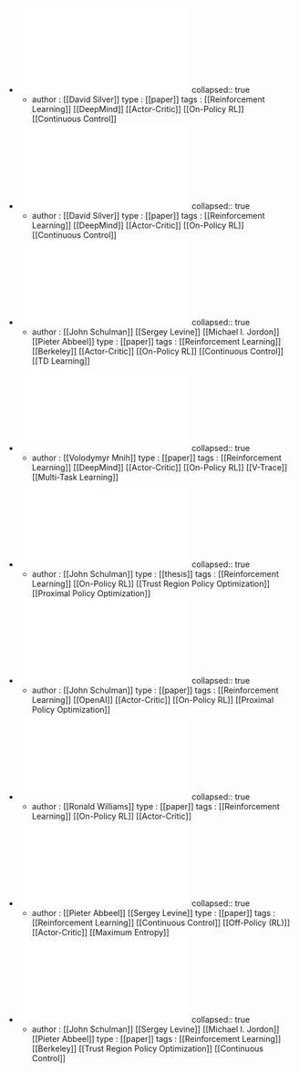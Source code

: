 - ![Continuous Control with Deep Reinforcement Learning.pdf](../assets/Continuous_Control_with_Deep_Reinforcement_Learning_1672627364861_0.pdf)
  collapsed:: true
	- author : [[David Silver]]
	  type : [[paper]]
	  tags : [[Reinforcement Learning]] [[DeepMind]] [[Actor-Critic]] [[On-Policy RL]] [[Continuous Control]]
- ![Deterministic Policy Gradient Algorithms.pdf](../assets/Deterministic_Policy_Gradient_Algorithms_1672627372103_0.pdf)
  collapsed:: true
	- author : [[David Silver]]
	  type : [[paper]]
	  tags : [[Reinforcement Learning]] [[DeepMind]] [[Actor-Critic]] [[On-Policy RL]] [[Continuous Control]]
- ![High-Dimensional Continuous Control Using Generalized Advantage Estimation.pdf](../assets/High-Dimensional_Continuous_Control_Using_Generalized_Advantage_Estimation_1672627426028_0.pdf)
  collapsed:: true
	- author : [[John Schulman]] [[Sergey Levine]] [[Michael I. Jordon]] [[Pieter Abbeel]]
	  type : [[paper]]
	  tags : [[Reinforcement Learning]] [[Berkeley]] [[Actor-Critic]] [[On-Policy RL]] [[Continuous Control]] [[TD Learning]]
- ![IMPALA.pdf](../assets/IMPALA_1672627430463_0.pdf)
  collapsed:: true
	- author : [[Volodymyr Mnih]]
	  type : [[paper]]
	  tags : [[Reinforcement Learning]] [[DeepMind]] [[Actor-Critic]] [[On-Policy RL]] [[V-Trace]] [[Multi-Task Learning]]
- ![Optimizing Expectations - From Deep Reinforcement Learning to Stochastic Computation Graphs.pdf](../assets/Optimizing_Expectations_-_From_Deep_Reinforcement_Learning_to_Stochastic_Computation_Graphs_1672627434499_0.pdf)
  collapsed:: true
	- author : [[John Schulman]] 
	  type : [[thesis]]
	  tags : [[Reinforcement Learning]] [[On-Policy RL]] [[Trust Region Policy Optimization]] [[Proximal Policy Optimization]]
- ![Proximal Policy Optimization Algorithms.pdf](../assets/Proximal_Policy_Optimization_Algorithms_1672627441191_0.pdf)
  collapsed:: true
	- author : [[John Schulman]] 
	  type : [[paper]]
	  tags : [[Reinforcement Learning]] [[OpenAI]] [[Actor-Critic]] [[On-Policy RL]] [[Proximal Policy Optimization]]
- ![Simple Statistical Gradient-Following Algorithms for Connectionist Reinforcement Learning.pdf](../assets/Simple_Statistical_Gradient-Following_Algorithms_for_Connectionist_Reinforcement_Learning_1672627453196_0.pdf)
  collapsed:: true
	- author : [[Ronald Williams]]
	  type : [[paper]]
	  tags : [[Reinforcement Learning]] [[On-Policy RL]] [[Actor-Critic]]
- ![Soft Actor Critic.pdf](../assets/Soft_Actor_Critic_1672627457090_0.pdf)
  collapsed:: true
	- author : [[Pieter Abbeel]] [[Sergey Levine]] 
	  type : [[paper]]
	  tags : [[Reinforcement Learning]] [[Continuous Control]] [[Off-Policy (RL)]] [[Actor-Critic]] [[Maximum Entropy]]
- ![Trust Region Policy Optimization.pdf](../assets/Trust_Region_Policy_Optimization_1672627460835_0.pdf)
  collapsed:: true
	- author : [[John Schulman]] [[Sergey Levine]] [[Michael I. Jordon]] [[Pieter Abbeel]] 
	  type : [[paper]]
	  tags : [[Reinforcement Learning]] [[Berkeley]] [[Trust Region Policy Optimization]] [[Continuous Control]]